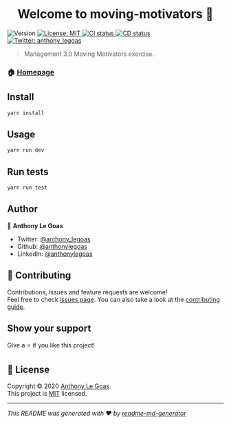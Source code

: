 <h1 align="center">Welcome to moving-motivators 👋</h1>
<p>
  <img alt="Version" src="https://img.shields.io/badge/version-0.0.1-blue.svg?cacheSeconds=2592000" />
  <a href="https://github.com/anthonylegoas/moving-motivators/blob/master/LICENCE" target="_blank">
    <img alt="License: MIT" src="https://img.shields.io/badge/License-MIT-yellow.svg" />
  </a>
  <a href=".github/workflows/ci.yml">
    <img alt="CI status" src="https://github.com/anthonylegoas/moving-motivators/workflows/CI/badge.svg" />
  </a>
  <a href=".github/workflows/cd.yml">
    <img alt="CD status" src="https://github.com/anthonylegoas/moving-motivators/workflows/CD/badge.svg" />
  </a>
  <a href="https://twitter.com/anthony_legoas" target="_blank">
    <img alt="Twitter: anthony_legoas" src="https://img.shields.io/twitter/follow/anthony_legoas.svg?style=social" />
  </a>
</p>

> Management 3.0 Moving Motivators exercise.

### 🏠 [Homepage](https://github.com/anthonylegoas/moving-motivators#readme)

## Install

```sh
yarn install
```

## Usage

```sh
yarn run dev
```

## Run tests

```sh
yarn run test
```

## Author

👤 **Anthony Le Goas**

- Twitter: [@anthony_legoas](https://twitter.com/anthony_legoas)
- Github: [@anthonylegoas](https://github.com/anthonylegoas)
- LinkedIn: [@anthonylegoas](https://linkedin.com/in/anthonylegoas)

## 🤝 Contributing

Contributions, issues and feature requests are welcome!<br />Feel free to check [issues page](https://github.com/anthonylegoas/moving-motivators/issues). You can also take a look at the [contributing guide](https://github.com/anthonylegoas/moving-motivators/blob/master/CONTRIBUTING.md).

## Show your support

Give a ⭐️ if you like this project!

## 📝 License

Copyright © 2020 [Anthony Le Goas](https://github.com/anthonylegoas).<br />
This project is [MIT](https://github.com/anthonylegoas/moving-motivators/blob/master/LICENCE) licensed.

---

_This README was generated with ❤️ by [readme-md-generator](https://github.com/kefranabg/readme-md-generator)_
